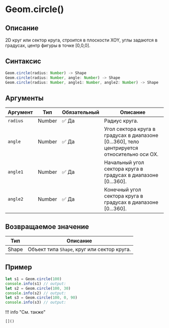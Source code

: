 # Geom.circle()

## Описание
2D круг или сектор круга, строится в плоскости XOY, углы задаются в градусах, центр фигуры в точке [0,0,0].

## Синтаксис
```javascript
Geom.circle(radius: Number) -> Shape
Geom.circle(radius: Number, angle: Number) -> Shape
Geom.circle(radius: Number, angle1: Number, angle2: Number) -> Shape
```

## Аргументы

| Аргумент   | Тип      | Обязательный | Описание                                                    |
|------------|----------|--------------|-------------------------------------------------------------|
| `radius`   | Number   | :white_check_mark: Да          | Радиус круга.                                               |
| `angle`    | Number   | :white_check_mark: Да          | Угол сектора круга в градусах в диапазоне [0...360], тело центрируется относительно оси OX. |
| `angle1`   | Number   | :white_check_mark: Да          | Начальный угол сектора круга в градусах в диапазоне [0...360]. |
| `angle2`   | Number   | :white_check_mark: Да          | Конечный угол сектора круга в градусах в диапазоне [0...360]. |

## Возвращаемое значение

| Тип   | Описание                              |
|-------|---------------------------------------|
| Shape | Объект типа `Shape`, круг или сектор круга. |

## Пример
```javascript linenums="1"
let s1 = Geom.circle(100)
console.info(s1) // output:
let s2 = Geom.circle(100, 30)
console.info(s2) // output:
let s3 = Geom.circle(100, 0, 90)
console.info(s3) // output:
```

!!! info "См. также"

    []()


